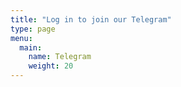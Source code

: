 ```yaml
---
title: "Log in to join our Telegram"
type: page
menu:
  main:
    name: Telegram
    weight: 20
---
```


<div id="x"></div>

<script src="/login.js"></script>